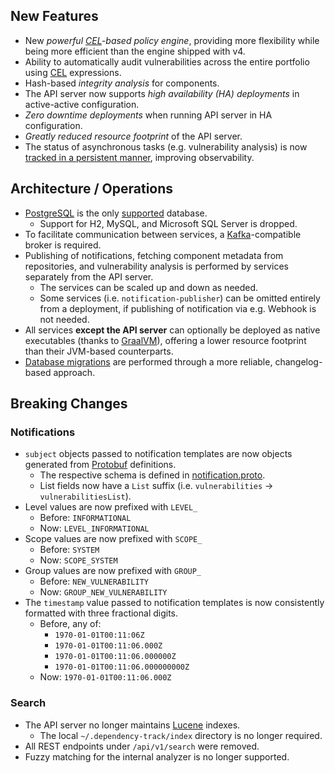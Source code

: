 ## New Features

<!-- TODO: Add more! -->

* New *powerful [CEL]-based policy engine*, providing more flexibility while being more efficient
than the engine shipped with v4. <!-- TODO: Link to policy docs when ready! -->
* Ability to automatically audit vulnerabilities across the entire portfolio using [CEL] expressions. <!-- TODO: Link to docs when ready! -->
* Hash-based *integrity analysis* for components. <!-- TODO: Link to integrity analysis docs when ready! -->
* The API server now supports *high availability (HA) deployments* in active-active configuration.
* *Zero downtime deployments* when running API server in HA configuration.
* *Greatly reduced resource footprint* of the API server.
* The status of asynchronous tasks (e.g. vulnerability analysis) is now
  [tracked in a persistent manner](../architecture/design/workflow-state-tracking.md),
  improving observability.

## Architecture / Operations

<!-- TODO: Add more! -->

* [PostgreSQL] is the only [supported](../operations/database.md) database.
    * Support for H2, MySQL, and Microsoft SQL Server is dropped.
* To facilitate communication between services, a [Kafka]-compatible broker is required.
* Publishing of notifications, fetching component metadata from repositories,
and vulnerability analysis is performed by services separately from the API server.
    * The services can be scaled up and down as needed.
    * Some services (i.e. `notification-publisher`) can be omitted entirely from a deployment,
      if publishing of notification via e.g. Webhook is not needed.
* All services **except the API server** can optionally be deployed as native executables
(thanks to [GraalVM]), offering a lower resource footprint than their JVM-based counterparts.
* [Database migrations] are performed through a more reliable, changelog-based approach.

## Breaking Changes

### Notifications

* `subject` objects passed to notification templates are now objects generated from [Protobuf] definitions.
    * The respective schema is defined in [notification.proto].
    * List fields now have a `List` suffix (i.e. `vulnerabilities` -> `vulnerabilitiesList`).
* Level values are now prefixed with `LEVEL_`
    * Before: `INFORMATIONAL`
    * Now: `LEVEL_INFORMATIONAL`
* Scope values are now prefixed with `SCOPE_`
    * Before: `SYSTEM`
    * Now: `SCOPE_SYSTEM`
* Group values are now prefixed with `GROUP_`
    * Before: `NEW_VULNERABILITY`
    * Now: `GROUP_NEW_VULNERABILITY`
* The `timestamp` value passed to notification templates is now consistently formatted with three fractional digits.
    * Before, any of:
        * `1970-01-01T00:11:06Z`
        * `1970-01-01T00:11:06.000Z`
        * `1970-01-01T00:11:06.000000Z`
        * `1970-01-01T00:11:06.000000000Z`
    * Now: `1970-01-01T00:11:06.000Z`

### Search

* The API server no longer maintains [Lucene] indexes.
    * The local `~/.dependency-track/index` directory is no longer required.
* All REST endpoints under `/api/v1/search` were removed.
* Fuzzy matching for the internal analyzer is no longer supported.

[notification.proto]: https://github.com/DependencyTrack/hyades/blob/main/proto/src/main/proto/org/dependencytrack/notification/v1/notification.proto
[CEL]: https://cel.dev/
[Database migrations]: ../development/database-migrations.md
[GraalVM]: https://www.graalvm.org/
[Kafka]: https://kafka.apache.org/
[Lucene]: https://lucene.apache.org/
[PostgreSQL]: https://www.postgresql.org/
[Protobuf]: https://protobuf.dev/